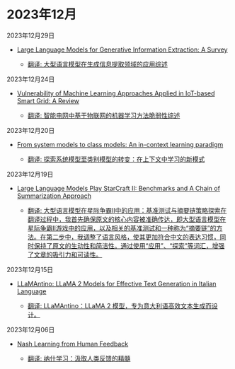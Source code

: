 # 2023年12月

2023年12月29日

- [Large Language Models for Generative Information Extraction: A Survey](2023年12月29日/Large_Language_Models_for_Generative_Information_Extraction_A_Survey.md)

    - [翻译: 大型语言模型在生成信息提取领域的应用综述](2023年12月29日/Large_Language_Models_for_Generative_Information_Extraction_A_Survey.md)

2023年12月24日

- [Vulnerability of Machine Learning Approaches Applied in IoT-based Smart Grid: A Review](2023年12月24日/Vulnerability_of_Machine_Learning_Approaches_Applied_in_IoT-based_Smart_Grid_A_Review.md)

    - [翻译: 智能电网中基于物联网的机器学习方法脆弱性综述](2023年12月24日/Vulnerability_of_Machine_Learning_Approaches_Applied_in_IoT-based_Smart_Grid_A_Review.md)

2023年12月20日

- [From system models to class models: An in-context learning paradigm](2023年12月20日/From_system_models_to_class_models_An_in-context_learning_paradigm.md)

    - [翻译: 探索系统模型至类别模型的转变：在上下文中学习的新模式](2023年12月20日/From_system_models_to_class_models_An_in-context_learning_paradigm.md)

2023年12月19日

- [Large Language Models Play StarCraft II: Benchmarks and A Chain of Summarization Approach](2023年12月19日/Large_Language_Models_Play_StarCraft_II_Benchmarks_and_A_Chain_of_Summarization_Approach.md)

    - [翻译: 大型语言模型在星际争霸II中的应用：基准测试与摘要链策略探索在翻译过程中，我首先确保原文的核心内容被准确传达，即大型语言模型在星际争霸II游戏中的应用，以及相关的基准测试和一种称为“摘要链”的方法。在第二步中，我调整了语言风格，使其更加符合中文的表达习惯，同时保持了原文的生动性和简洁性。通过使用“应用”、“探索”等词汇，增强了文章的吸引力和可读性。](2023年12月19日/Large_Language_Models_Play_StarCraft_II_Benchmarks_and_A_Chain_of_Summarization_Approach.md)

2023年12月15日

- [LLaMAntino: LLaMA 2 Models for Effective Text Generation in Italian Language](2023年12月15日/LLaMAntino_LLaMA_2_Models_for_Effective_Text_Generation_in_Italian_Language.md)

    - [翻译: LLaMAntino：LLaMA 2 模型，专为意大利语高效文本生成而设计。](2023年12月15日/LLaMAntino_LLaMA_2_Models_for_Effective_Text_Generation_in_Italian_Language.md)

2023年12月06日

- [Nash Learning from Human Feedback](2023年12月06日/Nash_Learning_from_Human_Feedback.md)

    - [翻译: 纳什学习：汲取人类反馈的精髓](2023年12月06日/Nash_Learning_from_Human_Feedback.md)